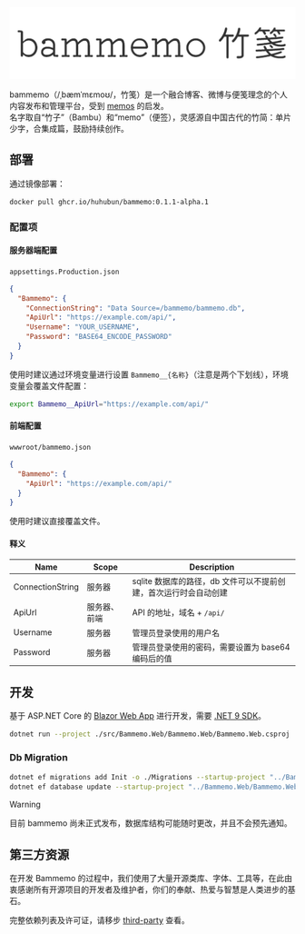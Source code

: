 ![bammemo Logo](./assets/logo.png)

bammemo（/ˌbæmˈmɛmoʊ/，竹笺）是一个融合博客、微博与便笺理念的个人内容发布和管理平台，受到 [memos](https://github.com/usememos/memos) 的启发。  
名字取自“竹子”（Bambu）和“memo”（便签），灵感源自中国古代的竹简：单片少字，合集成篇，鼓励持续创作。

## 部署

通过镜像部署：

```bash
docker pull ghcr.io/huhubun/bammemo:0.1.1-alpha.1
```

### 配置项

#### 服务器端配置

`appsettings.Production.json`

```json
{
  "Bammemo": {
    "ConnectionString": "Data Source=/bammemo/bammemo.db",
    "ApiUrl": "https://example.com/api/",
    "Username": "YOUR_USERNAME",
    "Password": "BASE64_ENCODE_PASSWORD"
  }
}
```

使用时建议通过环境变量进行设置 `Bammemo__{名称}`（注意是两个下划线），环境变量会覆盖文件配置：

```bash
export Bammemo__ApiUrl="https://example.com/api/"
```


#### 前端配置

`wwwroot/bammemo.json`

```json
{
  "Bammemo": {
    "ApiUrl": "https://example.com/api/"
  }
}
```

使用时建议直接覆盖文件。

#### 释义

| Name                  | Scope                 |  Description                                             |
| --------------------- | --------------------- | -------------------------------------------------------- |
| ConnectionString      | 服务器                 | sqlite 数据库的路径，db 文件可以不提前创建，首次运行时会自动创建 |
| ApiUrl                | 服务器、前端            | API 的地址，域名 + `/api/`                                 |
| Username              | 服务器                 | 管理员登录使用的用户名                                      |
| Password              | 服务器                 | 管理员登录使用的密码，需要设置为 base64 编码后的值             |

## 开发

基于 ASP.NET Core 的 [Blazor Web App](https://learn.microsoft.com/en-us/aspnet/core/blazor/?view=aspnetcore-9.0) 进行开发，需要 [.NET 9 SDK](https://dotnet.microsoft.com/en-us/download/dotnet/9.0)。

```bash
dotnet run --project ./src/Bammemo.Web/Bammemo.Web/Bammemo.Web.csproj
```

### Db Migration 

```bash
dotnet ef migrations add Init -o ./Migrations --startup-project "../Bammemo.Web/Bammemo.Web/Bammemo.Web.csproj" -c BammemoDbContext
dotnet ef database update --startup-project "../Bammemo.Web/Bammemo.Web/Bammemo.Web.csproj" -c BammemoDbContext
```

> [!WARNING]
> 目前 bammemo 尚未正式发布，数据库结构可能随时更改，并且不会预先通知。

## 第三方资源

在开发 Bammemo 的过程中，我们使用了大量开源类库、字体、工具等，在此由衷感谢所有开源项目的开发者及维护者，你们的奉献、热爱与智慧是人类进步的基石。

完整依赖列表及许可证，请移步 [third-party](./third-party) 查看。